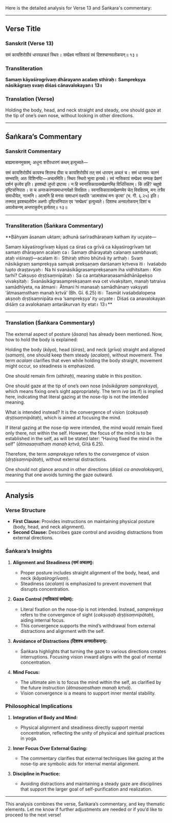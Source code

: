 Here is the detailed analysis for Verse 13 and Śaṅkara's commentary:

---

## Verse Title
### Sanskrit (Verse 13)
समं कायशिरोग्रीवं धारयन्नचलं स्थिरः।
सम्प्रेक्ष्य नासिकाग्रं स्वं दिशश्चानवलोकयन्॥ १३॥

### Transliteration
**Samaṃ kāyaśirogrīvaṃ dhārayann acalaṃ sthiraḥ।
Samprekṣya nāsikāgraṃ svaṃ diśaś cānavalokayan॥ 13॥**

### Translation (Verse)
Holding the body, head, and neck straight and steady,
one should gaze at the tip of one’s own nose, without looking in other directions.

---

## Śaṅkara’s Commentary
### Sanskrit Commentary
बाह्यमासनमुक्तम्; अधुना शरीरधारणं कथम् इत्युच्यते—

समं कायशिरोग्रीवं कायश्च शिरश्च ग्रीवा च कायशिरोग्रीवं तत् समं धारयन् अचलं च।
समं धारयतः चलनं सम्भवति; अतः विशिनष्टि—अचलमिति। स्थिरः स्थिरो भूत्वा इत्यर्थः।
स्वं नासिकाग्रं सम्प्रेक्ष्य सम्यक् प्रेक्षणं दर्शनं कृत्वेव इति। इवशब्दो लुप्तो द्रष्टव्यः।
न हि स्वनासिकाग्रसम्प्रेक्षणमिह विधित्सितम्। किं तर्हि? चक्षुषो दृष्टिसंनिपातः।
स च अन्तःकरणसमाधानापेक्षो विवक्षितः।
स्वनासिकाग्रसम्प्रेक्षणमेव चेत् विवक्षितम्, मनः तत्रैव समाधीयेत, नात्मनि।
आत्मनि हि मनसः समाधानं वक्ष्यति ‘आत्मसंस्थं मनः कृत्वा’ (भ. गी. ६.२५) इति।
तस्मात् इवशब्दलोपेन अक्ष्णोः दृष्टिसंनिपात एव ‘सम्प्रेक्ष्य’ इत्युच्यते।
दिशश्च अनवलोकयन् दिशां च अवलोकनम् अन्तराकुर्वन् इत्येतत्॥ १३॥

---

### Transliteration (Śaṅkara Commentary)
**Bāhyam āsanam uktam; adhunā śarīradhāraṇaṃ katham ity ucyate—

Samaṃ kāyaśirogrīvaṃ kāyaś ca śiraś ca grīvā ca kāyaśirogrīvaṃ tat samaṃ dhārayann acalaṃ ca।
Samaṃ dhārayataḥ calanaṃ sambhavati; ataḥ viśinaṣṭi—acalam iti। Sthiraḥ sthiro bhūtvā ity arthaḥ।
Svaṃ nāsikāgraṃ samprekṣya samyak prekṣaṇaṃ darśanaṃ kṛtveva iti। Ivaśabdo lupto draṣṭavyaḥ।
Na hi svanāsikāgrasamprekṣaṇam iha vidhitsitam। Kiṃ tarhi? Cakṣuṣo dṛṣṭisaṃnipātaḥ।
Sa ca antaḥkaraṇasamādhānāpekṣo vivakṣitaḥ।
Svanāsikāgrasamprekṣaṇam eva cet vivakṣitam, manaḥ tatraiva samādhīyeta, na ātmani।
Ātmani hi manasaḥ samādhānaṃ vakṣyati ‘ātmasaṃsthaṃ manaḥ kṛtvā’ (Bh. Gī. 6.25) iti।
Tasmāt ivaśabdalopeṇa akṣṇoḥ dṛṣṭisaṃnipāta eva ‘samprekṣya’ ity ucyate।
Diśaś ca anavalokayan diśāṃ ca avalokanaṃ antarākurvan ity etat॥ 13॥**

---

### Translation (Śaṅkara Commentary)
The external aspect of posture (*āsana*) has already been mentioned. Now, how to hold the body is explained:

Holding the body (*kāya*), head (*śiras*), and neck (*grīva*) straight and aligned (*samaṃ*),
one should keep them steady (*acalaṃ*), without movement. The term *acalaṃ* clarifies that even while holding the body straight, movement might occur, so steadiness is emphasized.

One should remain firm (*sthiraḥ*), meaning stable in this position.

One should gaze at the tip of one’s own nose (*nāsikāgraṃ samprekṣya*), which means fixing one’s sight appropriately.
The term *iva* (as if) is implied here, indicating that literal gazing at the nose-tip is not the intended meaning.

What is intended instead? It is the convergence of vision (*cakṣuṣaḥ dṛṣṭisaṃnipātaḥ*), which is aimed at focusing the mind.

If literal gazing at the nose-tip were intended, the mind would remain fixed only there, not within the self. However, the focus of the mind is to be established in the self, as will be stated later:
“Having fixed the mind in the self” (*ātmasaṃsthaṃ manaḥ kṛtvā*, Gītā 6.25).

Therefore, the term *samprekṣya* refers to the convergence of vision (*dṛṣṭisaṃnipātaḥ*), without external distractions.

One should not glance around in other directions (*diśaś ca anavalokayan*), meaning that one avoids turning the gaze outward.

---

## Analysis

### Verse Structure
- **First Clause:** Provides instructions on maintaining physical posture (body, head, and neck alignment).
- **Second Clause:** Describes gaze control and avoiding distractions from external directions.

### Śaṅkara’s Insights
1. **Alignment and Steadiness (समं अचलम्):**
   - Proper posture includes straight alignment of the body, head, and neck (*kāyaśirogrīvaṃ*).
   - Steadiness (*acalaṃ*) is emphasized to prevent movement that disrupts concentration.

2. **Gaze Control (नासिकाग्रं सम्प्रेक्ष्य):**
   - Literal fixation on the nose-tip is not intended. Instead, *samprekṣya* refers to the convergence of sight (*cakṣuṣaḥ dṛṣṭisaṃnipātaḥ*), aiding internal focus.
   - This convergence supports the mind’s withdrawal from external distractions and alignment with the self.

3. **Avoidance of Distractions (दिशश्च अनवलोकयन्):**
   - Śaṅkara highlights that turning the gaze to various directions creates interruptions. Focusing vision inward aligns with the goal of mental concentration.

4. **Mind Focus:**
   - The ultimate aim is to focus the mind within the self, as clarified by the future instruction (*ātmasaṃsthaṃ manaḥ kṛtvā*).
   - Vision convergence is a means to support inner mental stability.

### Philosophical Implications
1. **Integration of Body and Mind:**
   - Physical alignment and steadiness directly support mental concentration, reflecting the unity of physical and spiritual practices in yoga.

2. **Inner Focus Over External Gazing:**
   - The commentary clarifies that external techniques like gazing at the nose-tip are symbolic aids for internal mental alignment.

3. **Discipline in Practice:**
   - Avoiding distractions and maintaining a steady gaze are disciplines that support the larger goal of self-purification and realization.

---

This analysis combines the verse, Śaṅkara’s commentary, and key thematic elements. Let me know if further adjustments are needed or if you’d like to proceed to the next verse!
